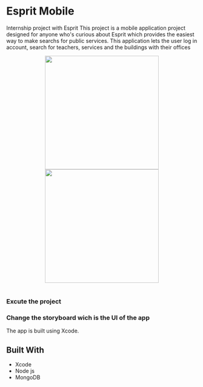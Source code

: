 # Esprit Mobile
Internship project with Esprit
This project is a mobile application project designed for anyone who's curious about Esprit which provides the easiest way to make searchs for public services.
This application lets the user log in account, search for teachers, services and the buildings with their offices
<p align="center">
<img src="https://shiva-engine.com/wp-content/uploads/2017/10/xcode-logo-small.png" width="300" height="300">
<img src="https://upload.wikimedia.org/wikipedia/commons/thumb/f/fa/Apple_logo_black.svg/404px-Apple_logo_black.svg.png" width="300" height="300">
</p>

<h1 align="center"><project-name></h1>

<p align="center"><project-description></p>

### Excute the project
### Change the storyboard wich is the UI of the app

The app is built using Xcode.
## Built With

- Xcode
- Node js 
- MongoDB

